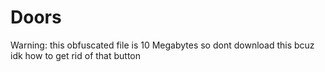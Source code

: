 # Doors
Warning: this obfuscated file is 10 Megabytes so dont download this bcuz idk how to get rid of that button
